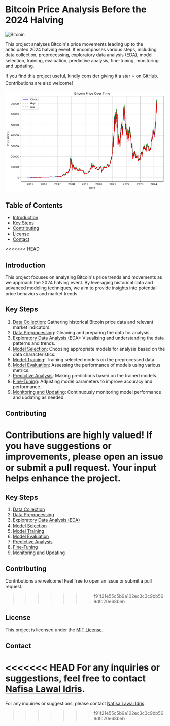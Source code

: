 # Bitcoin Price Analysis Before the 2024 Halving

![Bitcoin](https://img.shields.io/badge/Bitcoin-Price%20Analysis-blue)

This project analyses Bitcoin's price movements leading up to the anticipated 2024 halving event. It encompasses various steps, including data collection, preprocessing, exploratory data analysis (EDA), model selection, training, evaluation, predictive analysis, fine-tuning, monitoring and updating.

If you find this project useful, kindly consider giving it a star ⭐ on GitHub. Contributions are also welcome!

![BTC over time high to low](https://github.com/nafisalawalidris/Bitcoin-Price-Analysis-Before-the-2024-Halving/blob/main/BTC%20over%20time%20high%20to%20low.png)

## Table of Contents

- [Introduction](#bitcoin-price-analysis-before-the-2024-halving)
- [Key Steps](#key-steps)
- [Contributing](#contributing)
- [License](#license)
- [Contact](#contact)

<<<<<<< HEAD
## Introduction
This project focuses on analysing Bitcoin's price trends and movements as we approach the 2024 halving event. By leveraging historical data and advanced modeling techniques, we aim to provide insights into potential price behaviors and market trends.

## Key Steps

1. [Data Collection](#data-collection): Gathering historical Bitcoin price data and relevant market indicators.
2. [Data Preprocessing](#data-preprocessing): Cleaning and preparing the data for analysis.
3. [Exploratory Data Analysis (EDA)](#exploratory-data-analysis-eda): Visualising and understanding the data patterns and trends.
4. [Model Selection](#model-selection): Choosing appropriate models for analysis based on the data characteristics.
5. [Model Training](#model-training): Training selected models on the preprocessed data.
6. [Model Evaluation](#model-evaluation): Assessing the performance of models using various metrics.
7. [Predictive Analysis](#predictive-analysis): Making predictions based on the trained models.
8. [Fine-Tuning](#fine-tuning): Adjusting model parameters to improve accuracy and performance.
9. [Monitoring and Updating](#monitoring-and-updating): Continuously monitoring model performance and updating as needed.

## Contributing

Contributions are highly valued! If you have suggestions or improvements, please open an issue or submit a pull request. Your input helps enhance the project.
=======
## Key Steps

1. [Data Collection](#data-collection)
2. [Data Preprocessing](#data-preprocessing)
3. [Exploratory Data Analysis (EDA)](#exploratory-data-analysis-eda)
4. [Model Selection](#model-selection)
5. [Model Training](#model-training)
6. [Model Evaluation](#model-evaluation)
7. [Predictive Analysis](#predictive-analysis)
8. [Fine-Tuning](#fine-tuning)
9. [Monitoring and Updating](#monitoring-and-updating)

## Contributing

Contributions are welcome! Feel free to open an issue or submit a pull request.
>>>>>>> f91f21e55c5b9a102ec3c3c9bb569dfc20e68beb

## License

This project is licensed under the [MIT License](LICENSE).

## Contact

<<<<<<< HEAD
For any inquiries or suggestions, feel free to contact [Nafisa Lawal Idris](https://github.com/nafisalawalidris).
=======
For any inquiries or suggestions, please contact [Nafisa Lawal Idris](https://github.com/nafisalawalidris).
>>>>>>> f91f21e55c5b9a102ec3c3c9bb569dfc20e68beb
